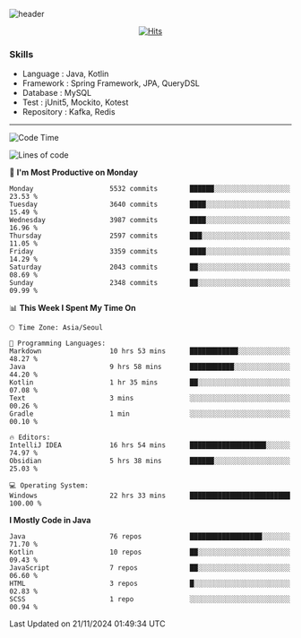 <!-- Github Profile Readme로 프로필 꾸미기 : https://zzsza.github.io/development/2020/07/10/make-github-profile-readme/ -->

<!-- github theme -->
  <!-- 
    ![header](https://capsule-render.vercel.app/api?type=slice&color=e0f0e3&height=150&section=header&text=beasy&fontSize=45)
  -->
  ![header](https://capsule-render.vercel.app/api?type=soft&color=e0f0e3&height=150&section=header&text=Choi-YongSeok&fontSize=55&animation=twinkling)


<!-- hits count : https://hits.seeyoufarm.com/ -->
<div align=center>
    
  [![Hits](https://hits.seeyoufarm.com/api/count/incr/badge.svg?url=https%3A%2F%2Fgithub.com%2Fchoi-ys&count_bg=%2379C83D&title_bg=%23555555&icon=&icon_color=%23E7E7E7&title=hits&edge_flat=false)](https://hits.seeyoufarm.com)

</div>


<!-- Committed Top Lang -->
<div align=center>
</div>


### Skills
 - Language : Java, Kotlin
 - Framework : Spring Framework, JPA, QueryDSL
 - Database : MySQL
 - Test : jUnit5, Mockito, Kotest
 - Repository : Kafka, Redis

---

<!--START_SECTION:waka-->
![Code Time](http://img.shields.io/badge/Code%20Time-4%2C865%20hrs%2020%20mins-blue)

![Lines of code](https://img.shields.io/badge/From%20Hello%20World%20I%27ve%20Written-15.1%20million%20lines%20of%20code-blue)

📅 **I'm Most Productive on Monday** 

```text
Monday                   5532 commits        ██████░░░░░░░░░░░░░░░░░░░   23.53 % 
Tuesday                  3640 commits        ████░░░░░░░░░░░░░░░░░░░░░   15.49 % 
Wednesday                3987 commits        ████░░░░░░░░░░░░░░░░░░░░░   16.96 % 
Thursday                 2597 commits        ███░░░░░░░░░░░░░░░░░░░░░░   11.05 % 
Friday                   3359 commits        ████░░░░░░░░░░░░░░░░░░░░░   14.29 % 
Saturday                 2043 commits        ██░░░░░░░░░░░░░░░░░░░░░░░   08.69 % 
Sunday                   2348 commits        ██░░░░░░░░░░░░░░░░░░░░░░░   09.99 % 
```


📊 **This Week I Spent My Time On** 

```text
🕑︎ Time Zone: Asia/Seoul

💬 Programming Languages: 
Markdown                 10 hrs 53 mins      ████████████░░░░░░░░░░░░░   48.27 % 
Java                     9 hrs 58 mins       ███████████░░░░░░░░░░░░░░   44.20 % 
Kotlin                   1 hr 35 mins        ██░░░░░░░░░░░░░░░░░░░░░░░   07.08 % 
Text                     3 mins              ░░░░░░░░░░░░░░░░░░░░░░░░░   00.26 % 
Gradle                   1 min               ░░░░░░░░░░░░░░░░░░░░░░░░░   00.10 % 

🔥 Editors: 
IntelliJ IDEA            16 hrs 54 mins      ███████████████████░░░░░░   74.97 % 
Obsidian                 5 hrs 38 mins       ██████░░░░░░░░░░░░░░░░░░░   25.03 % 

💻 Operating System: 
Windows                  22 hrs 33 mins      █████████████████████████   100.00 % 
```

**I Mostly Code in Java** 

```text
Java                     76 repos            ██████████████████░░░░░░░   71.70 % 
Kotlin                   10 repos            ██░░░░░░░░░░░░░░░░░░░░░░░   09.43 % 
JavaScript               7 repos             ██░░░░░░░░░░░░░░░░░░░░░░░   06.60 % 
HTML                     3 repos             █░░░░░░░░░░░░░░░░░░░░░░░░   02.83 % 
SCSS                     1 repo              ░░░░░░░░░░░░░░░░░░░░░░░░░   00.94 % 
```




 Last Updated on 21/11/2024 01:49:34 UTC
<!--END_SECTION:waka-->

<!-- 
![footer](https://capsule-render.vercel.app/api?section=footer&type=slice&color=e0f0e3)
-->

